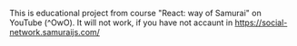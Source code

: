 This is educational project from course "React: way of Samurai" on YouTube (^OwO). 
It will not work, if you have not accaunt in https://social-network.samuraijs.com/

